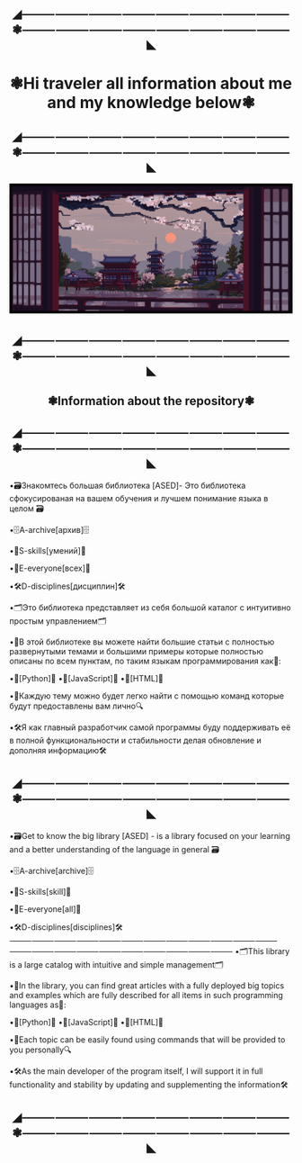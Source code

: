 <h2 align="center">◢⸻⸻⸻⸻⸻⸻⸻⸻❃⸻⸻⸻⸻⸻⸻⸻⸻◣
 </h2>
<h1 align="center"> ❃Hi traveler all information about me and my knowledge below❃ </h1>

<h2 align="center">◢⸻⸻⸻⸻⸻⸻⸻⸻❃⸻⸻⸻⸻⸻⸻⸻⸻◣
 </h2>

 

![Header](https://github.com/Stervar/Stervar/blob/main/assets/f53336607ee8c6478f25d2665d7d5c3b.gif) 

<h2 align="center">◢⸻⸻⸻⸻⸻⸻⸻⸻❃⸻⸻⸻⸻⸻⸻⸻⸻◣
 </h2>
<h2 align="center"> ❃Information about the repository❃ </h2>  

<h2 align="center">◢⸻⸻⸻⸻⸻⸻⸻⸻❃⸻⸻⸻⸻⸻⸻⸻⸻◣
 </h2>
 
•🗃Знакомтесь большая библиотека [ASED]- Это библиотека сфокусированая на вашем обучения и лучшем понимание языка в целом 🗃 


•🗄A-archive[архив]🗄

•🧰S-skills[умений]🧰

•👥E-everyone[всех]👥

•🛠D-disciplines[дисциплин]🛠

•🗂Это библиотека представляет из себя большой каталог с интуитивно простым управлением🗂 

•📑В этой библиотеке вы можете найти большие статьи с полностью развернутыми темами и большими примеры которые полностью описаны по всем пунктам, по таким языкам программирования как📑:
 
•💠[Python]💠
•💠[JavaScript]💠
•💠[HTML]💠

•🔎Каждую тему можно будет легко найти с помощью команд которые будут предоставлены вам лично🔍 

•🛠Я как главный разработчик самой программы буду поддерживать еë в полной функциональности и стабильности делая обновление и дополняя информацию🛠 




<h2 align="center">◢⸻⸻⸻⸻⸻⸻⸻⸻❃⸻⸻⸻⸻⸻⸻⸻⸻◣
 </h2>
 
•🗃Get to know the big library [ASED] - is a library focused on your learning and a better understanding of the language in general 🗃 

•🗄A-archive[archive]🗄

•🧰S-skills[skill]🧰

•👥E-everyone[all]👥

•🛠D-disciplines[disciplines]🛠
⸻⸻⸻⸻⸻⸻⸻⸻⸻⸻⸻⸻⸻⸻⸻⸻⸻⸻⸻⸻⸻⸻
•🗂This library is a large catalog with intuitive and simple management🗂 

•📑In the library, you can find great articles with a fully deployed big topics and examples which are fully described for all items in such programming languages as📑:

•💠[Python]💠
•💠[JavaScript]💠
•💠[HTML]💠

•🔎Each topic can be easily found using commands that will be provided to you personally🔍 

•🛠As the main developer of the program itself, I will support it in full functionality and stability by updating and supplementing the information🛠


<h2 align="center">◢⸻⸻⸻⸻⸻⸻⸻⸻❃⸻⸻⸻⸻⸻⸻⸻⸻◣
 </h2>